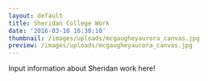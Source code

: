 ```yaml
---
layout: default
title: Sheridan College Work
date: '2016-03-10 16:30:10'
thumbnail: /images/uploads/mcgaugheyaurora_canvas.jpg
preview: /images/uploads/mcgaugheyaurora_canvas.jpg
---
```

Input information about Sheridan work here!
